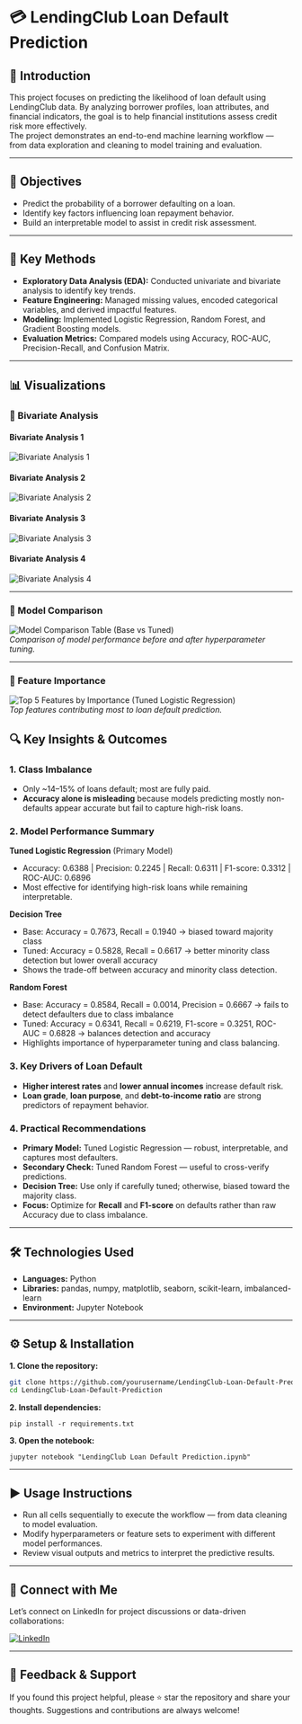 # 💳 LendingClub Loan Default Prediction

## 📘 Introduction
This project focuses on predicting the likelihood of loan default using LendingClub data. By analyzing borrower profiles, loan attributes, and financial indicators, the goal is to help financial institutions assess credit risk more effectively.  
The project demonstrates an end-to-end machine learning workflow — from data exploration and cleaning to model training and evaluation.

---

## 🎯 Objectives
- Predict the probability of a borrower defaulting on a loan.  
- Identify key factors influencing loan repayment behavior.  
- Build an interpretable model to assist in credit risk assessment.

---

## 🧠 Key Methods
- **Exploratory Data Analysis (EDA):** Conducted univariate and bivariate analysis to identify key trends.  
- **Feature Engineering:** Managed missing values, encoded categorical variables, and derived impactful features.  
- **Modeling:** Implemented Logistic Regression, Random Forest, and Gradient Boosting models.  
- **Evaluation Metrics:** Compared models using Accuracy, ROC-AUC, Precision-Recall, and Confusion Matrix.

---

## 📊 Visualizations

### 🔹 Bivariate Analysis

#### Bivariate Analysis 1  
![Bivariate Analysis 1](./images/Bivariate_Analysis_1.png)  

#### Bivariate Analysis 2  
![Bivariate Analysis 2](./images/Bivariate_Analysis_2.png)  

#### Bivariate Analysis 3  
![Bivariate Analysis 3](./images/Bivariate_Analysis_3.png)  

#### Bivariate Analysis 4  
![Bivariate Analysis 4](./images/Bivariate_Analysis_4.png)  

---

### 🔹 Model Comparison
![Model Comparison Table (Base vs Tuned)](./images/Model%20Comparison%20Table%20%28Base%20vs%20Tuned%29.png)  
*Comparison of model performance before and after hyperparameter tuning.*

---

### 🔹 Feature Importance
![Top 5 Features by Importance (Tuned Logistic Regression)](./images/Top%205%20Features%20by%20Importance%20%28Tuned%20Logistic%20Regression%29.png)  
*Top features contributing most to loan default prediction.*


## 🔍 Key Insights & Outcomes

### 1. Class Imbalance
- Only ~14–15% of loans default; most are fully paid.  
- **Accuracy alone is misleading** because models predicting mostly non-defaults appear accurate but fail to capture high-risk loans.

### 2. Model Performance Summary

**Tuned Logistic Regression** (Primary Model)  
- Accuracy: 0.6388 | Precision: 0.2245 | Recall: 0.6311 | F1-score: 0.3312 | ROC-AUC: 0.6896  
- Most effective for identifying high-risk loans while remaining interpretable.

**Decision Tree**  
- Base: Accuracy = 0.7673, Recall = 0.1940 → biased toward majority class  
- Tuned: Accuracy = 0.5828, Recall = 0.6617 → better minority class detection but lower overall accuracy  
- Shows the trade-off between accuracy and minority class detection.

**Random Forest**  
- Base: Accuracy = 0.8584, Recall = 0.0014, Precision = 0.6667 → fails to detect defaulters due to class imbalance  
- Tuned: Accuracy = 0.6341, Recall = 0.6219, F1-score = 0.3251, ROC-AUC = 0.6828 → balances detection and accuracy  
- Highlights importance of hyperparameter tuning and class balancing.

### 3. Key Drivers of Loan Default
- **Higher interest rates** and **lower annual incomes** increase default risk.  
- **Loan grade**, **loan purpose**, and **debt-to-income ratio** are strong predictors of repayment behavior.

### 4. Practical Recommendations
- **Primary Model:** Tuned Logistic Regression — robust, interpretable, and captures most defaulters.  
- **Secondary Check:** Tuned Random Forest — useful to cross-verify predictions.  
- **Decision Tree:** Use only if carefully tuned; otherwise, biased toward the majority class.  
- **Focus:** Optimize for **Recall** and **F1-score** on defaults rather than raw Accuracy due to class imbalance.

---

## 🛠️ Technologies Used
- **Languages:** Python  
- **Libraries:** pandas, numpy, matplotlib, seaborn, scikit-learn, imbalanced-learn  
- **Environment:** Jupyter Notebook  

---

## ⚙️ Setup & Installation
**1. Clone the repository:**
   ```bash
   git clone https://github.com/yourusername/LendingClub-Loan-Default-Prediction.git
   cd LendingClub-Loan-Default-Prediction
   ```
**2. Install dependencies:**
   ```
   pip install -r requirements.txt
   ```
**3. Open the notebook:**
   ```
   jupyter notebook "LendingClub Loan Default Prediction.ipynb"
   ```
---

## ▶️ Usage Instructions

- Run all cells sequentially to execute the workflow — from data cleaning to model evaluation.
- Modify hyperparameters or feature sets to experiment with different model performances.
- Review visual outputs and metrics to interpret the predictive results.

---

## 🔗 Connect with Me

Let’s connect on LinkedIn for project discussions or data-driven collaborations:

[![LinkedIn](https://img.shields.io/badge/LinkedIn-Profile-blue?logo=linkedin)](https://www.linkedin.com/in/indu-r-3a3767170/)

---

## 🙌 Feedback & Support

If you found this project helpful, please ⭐ star the repository and share your thoughts. Suggestions and contributions are always welcome!
